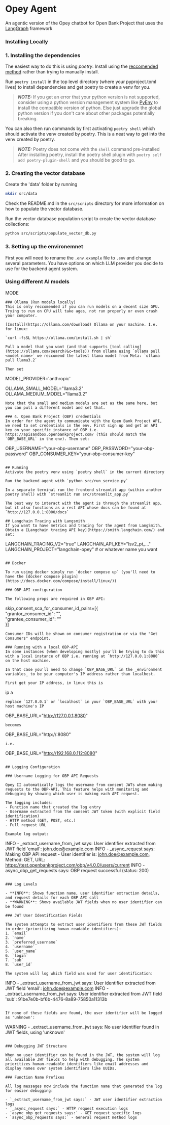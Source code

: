 # Opey Agent



An agentic version of the Opey chatbot for Open Bank Project that uses the [LangGraph](https://www.langchain.com/langgraph) framework

### Installing Locally
### 1. Installing the dependencies
The easiest way to do this is using _poetry_. Install using the [reccomended method](https://python-poetry.org/docs/) rather than trying to manually install.

Run `poetry install` in the top level directory (where your pyproject.toml lives) to install dependencies and get poetry to create a venv for you.

> **_NOTE:_**  If you get an error that your python version is not supported, consider using a python version management system like [PyEnv](https://github.com/pyenv/pyenv) to install the compatible version of python. Else just upgrade the global python version if you don't care about other packages potentially breaking.

You can also then run commands by first activating `poetry shell` which should activate the venv created by poetry. This is a neat way to get into the venv created by poetry.

> **_NOTE:_** Poetry does not come with the `shell` command pre-installed
After installing poetry, install the poetry shell plugin with `poetry self add poetry-plugin-shell` and you should be good to go.


### 2. Creating the vector database
Create the 'data' folder by running 
```bash
mkdir src/data
``` 
Check the README.md in the `src/scripts` directory for more information on how to populate the vector database.

Run the vector database population script to create the vector database collections:
```bash
python src/scripts/populate_vector_db.py
```
### 3. Setting up the environemnet 
First you will need to rename the `.env.example` file to `.env` and change several parameters. You have options on which LLM provider you decide to use for the backend agent system. 
### Using different AI models
MODE

```
### Ollama (Run models locally)
This is only reccomended if you can run models on a decent size GPU. Trying to run on CPU will take ages, not run properly or even crash your computer.

[Install](https://ollama.com/download) Ollama on your machine. I.e. for linux:

`curl -fsSL https://ollama.com/install.sh | sh` 

Pull a model that you want (and that supports [tool calling](https://ollama.com/search?&c=tools)) from ollama using `ollama pull <model name>` we reccomend the latest llama model from Meta: `ollama pull llama3.2`

Then set
```
MODEL_PROVIDER='anthropic'

OLLAMA_SMALL_MODEL="llama3.2"
OLLAMA_MEDIUM_MODEL="llama3.2"
```
Note that the small and medium models are set as the same here, but you can pull a different model and set that.

### 4. Open Bank Project (OBP) credentials
In order for the agent to communicate with the Open Bank Project API, we need to set credentials in the env. First sign up and get an API key on your specific instance of OBP i.e. https://apisandbox.openbankproject.com/ (this should match the `OBP_BASE_URL` in the env). Then set:
```
OBP_USERNAME="your-obp-username"
OBP_PASSWORD="your-obp-password"
OBP_CONSUMER_KEY="your-obp-consumer-key"
```

## Running
Activate the poetry venv using `poetry shell` in the current directory

Run the backend agent with `python src/run_service.py`

In a separate terminal run the frontend streamlit app (within another poetry shell) with `streamlit run src/streamlit_app.py`

The best way to interact with the agent is through the streamlit app, but it also functions as a rest API whose docs can be found at `http://127.0.0.1:8000/docs`

## Langchain Tracing with Langsmith
If you want to have metrics and tracing for the agent from LangSmith. Obtain a [Langchain tracing API key](https://smith.langchain.com/) and set:
```
LANGCHAIN_TRACING_V2="true"
LANGCHAIN_API_KEY="lsv2_pt_..."
LANGCHAIN_PROJECT="langchain-opey" # or whatever name you want
```

## Docker

To run using docker simply run `docker compose up` (you'll need to have the [docker compose plugin](https://docs.docker.com/compose/install/linux/))

### OBP API configuration

The following props are required in OBP API:
```
skip_consent_sca_for_consumer_id_pairs=[{ \
    "grantor_consumer_id": "<api explorer consumer id>",\
    "grantee_consumer_id": "<opey consumer id>" \
}]
```
Consumer IDs will be shown on consumer registration or via the "Get Consumers" endpoint.

### Running with a local OBP-API
In some instances (when developing mostly) you'll be trying to do this with a local instance of OBP i.e. running at `http://127.0.0.1:8080` on the host machine. 

In that case you'll need to change `OBP_BASE_URL` in the _environment variables_ to be your computer's IP address rather than localhost. 

First get your IP address, in linux this is 
```
ip a
```
replace `127.0.0.1` or `localhost` in your `OBP_BASE_URL` with your host machine's IP

```
OBP_BASE_URL="http://127.0.0.1:8080"
```
becomes 
```
OBP_BASE_URL="http://<your IP address>:8080"
```
i.e. 
```
OBP_BASE_URL="http://192.168.0.112:8080"
```

## Logging Configuration

### Username Logging for OBP API Requests

Opey II automatically logs the username from consent JWTs when making requests to the OBP-API. This feature helps with monitoring and debugging by showing which user is making each API request.

The logging includes:
- Function name that created the log entry
- Username extracted from the consent JWT token (with explicit field identification)
- HTTP method (GET, POST, etc.)
- Full request URL

Example log output:
```
INFO - _extract_username_from_jwt says: User identifier extracted from JWT field 'email': john.doe@example.com
INFO - _async_request says: Making OBP API request - User identifier is: john.doe@example.com, Method: GET, URL: https://test.openbankproject.com/obp/v4.0.0/users/current
INFO - async_obp_get_requests says: OBP request successful (status: 200)
```

### Log Levels

- **INFO**: Shows function name, user identifier extraction details, and request details for each OBP API call
- **WARNING**: Shows available JWT fields when no user identifier can be found

### JWT User Identification Fields

The system attempts to extract user identifiers from these JWT fields in order (prioritizing human-readable identifiers):
1. `email`
2. `name`
3. `preferred_username`
4. `username`
5. `user_name` 
6. `login`
7. `sub`
8. `user_id`

The system will log which field was used for user identification:
```
INFO - _extract_username_from_jwt says: User identifier extracted from JWT field 'email': john.doe@example.com
INFO - _extract_username_from_jwt says: User identifier extracted from JWT field 'sub': 91be7e0b-bf6b-4476-8a89-75850a11313b
```

If none of these fields are found, the user identifier will be logged as 'unknown':
```
WARNING - _extract_username_from_jwt says: No user identifier found in JWT fields, using 'unknown'
```

### Debugging JWT Structure

When no user identifier can be found in the JWT, the system will log all available JWT fields to help with debugging. The system prioritizes human-readable identifiers like email addresses and display names over system identifiers like UUIDs.

### Function Name Prefixes

All log messages now include the function name that generated the log for easier debugging:

- `_extract_username_from_jwt says:` - JWT user identifier extraction logs
- `_async_request says:` - HTTP request execution logs  
- `async_obp_get_requests says:` - GET request specific logs
- `async_obp_requests says:` - General request method logs
